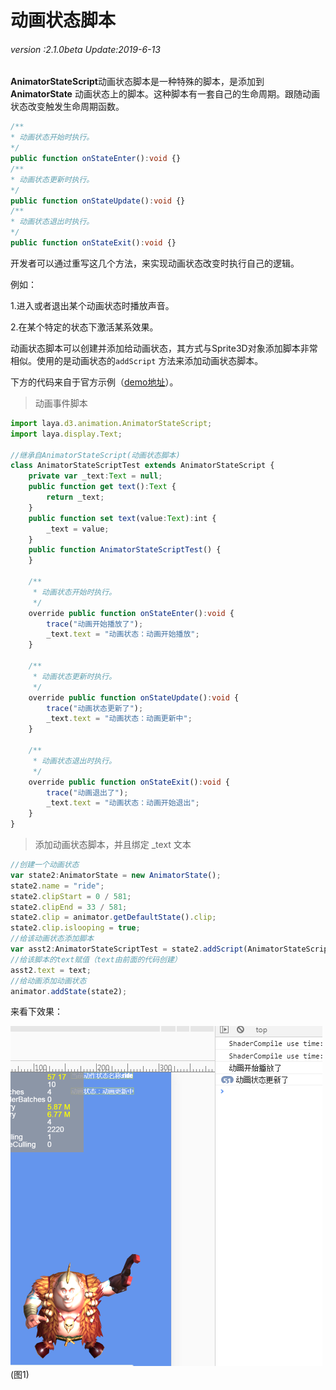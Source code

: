 # 动画状态脚本

###### *version :2.1.0beta   Update:2019-6-13*

​	**AnimatorStateScript**动画状态脚本是一种特殊的脚本，是添加到 **AnimatorState** 动画状态上的脚本。这种脚本有一套自己的生命周期。跟随动画状态改变触发生命周期函数。

```typescript
/**
* 动画状态开始时执行。
*/
public function onStateEnter():void {}
/**
* 动画状态更新时执行。
*/
public function onStateUpdate():void {}
/**
* 动画状态退出时执行。
*/
public function onStateExit():void {}
```

开发者可以通过重写这几个方法，来实现动画状态改变时执行自己的逻辑。

例如：

1.进入或者退出某个动画状态时播放声音。

2.在某个特定的状态下激活某系效果。

动画状态脚本可以创建并添加给动画状态，其方式与Sprite3D对象添加脚本非常相似。使用的是动画状态的`addScript` 方法来添加动画状态脚本。

下方的代码来自于官方示例（[demo地址](https://layaair.ldc.layabox.com/demo2/?language=ch&category=3d&group=Animation3D&name=AnimatorStateScriptDemo)）。

> 动画事件脚本

```typescript
import laya.d3.animation.AnimatorStateScript;
import laya.display.Text;

//继承自AnimatorStateScript(动画状态脚本)
class AnimatorStateScriptTest extends AnimatorStateScript {
	private var _text:Text = null;
	public function get text():Text {
		return _text;
	}
	public function set text(value:Text):int {
		_text = value;
	}
	public function AnimatorStateScriptTest() {
	}

	/**
	 * 动画状态开始时执行。
	 */
	override public function onStateEnter():void {
		trace("动画开始播放了");
		_text.text = "动画状态：动画开始播放";
	}
	
	/**
	 * 动画状态更新时执行。
	 */
	override public function onStateUpdate():void {
		trace("动画状态更新了");
		_text.text = "动画状态：动画更新中";
	}
	
	/**
	 * 动画状态退出时执行。
	 */
	override public function onStateExit():void {
		trace("动画退出了");
		_text.text = "动画状态：动画开始退出";
	}
}
```

> 添加动画状态脚本，并且绑定 _text 文本

```typescript
//创建一个动画状态
var state2:AnimatorState = new AnimatorState();
state2.name = "ride";
state2.clipStart = 0 / 581;
state2.clipEnd = 33 / 581;
state2.clip = animator.getDefaultState().clip;
state2.clip.islooping = true;
//给该动画状态添加脚本
var asst2:AnimatorStateScriptTest = state2.addScript(AnimatorStateScriptTest);
//给该脚本的text赋值（text由前面的代码创建）
asst2.text = text;
//给动画添加动画状态
animator.addState(state2);
```

来看下效果：

![](img/1.png)<br>(图1)